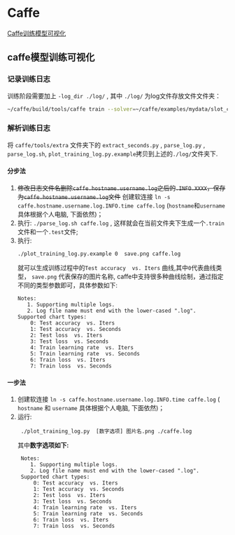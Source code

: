 # Caffe

[Caffe训练模型可视化](#caffe训练模型可视化)


## caffe模型训练可视化
### 记录训练日志
训练阶段需要加上 `-log_dir ./log/` , 其中 `./log/` 为log文件存放文件文件夹：    
```sh
~/caffe/build/tools/caffe train --solver=~/caffe/examples/mydata/slot_classifier/solver.prototxt -log_dir ./log/
```

### 解析训练日志
将 `caffe/tools/extra` 文件夹下的 `extract_seconds.py` , `parse_log.py` , `parse_log.sh`, `plot_training_log.py.example`拷贝到上述的`./log/`文件夹下.


#### 分步法
1. ~~修改日志文件名删除`caffe.hostname.username.log`之后的`.INFO.XXXX`，保存为`caffe.hostname.username.log`文件~~ 创建软连接 `ln -s caffe.hostname.username.log.INFO.time caffe.log` (`hostname`和`username`具体根据个人电脑, 下面依然)；    
2. 执行: `./parse_log.sh caffe.log` , 这样就会在当前文件夹下生成一个`.train`文件和一个`.test`文件;    
3. 执行:    
   ```shell
   ./plot_training_log.py.example 0  save.png caffe.log
   ```
   就可以生成训练过程中的`Test accuracy  vs. Iters` 曲线,其中`0`代表曲线类型， `save.png` 代表保存的图片名称, caffe中支持很多种曲线绘制，通过指定不同的类型参数即可，具体参数如下:    
    ```vim
    Notes:
       1. Supporting multiple logs.
       2. Log file name must end with the lower-cased ".log".
    Supported chart types:
        0: Test accuracy  vs. Iters
        1: Test accuracy  vs. Seconds
        2: Test loss  vs. Iters
        3: Test loss  vs. Seconds
        4: Train learning rate  vs. Iters
        5: Train learning rate  vs. Seconds
        6: Train loss  vs. Iters
        7: Train loss  vs. Seconds
    ```

#### 一步法

1. 创建软连接 `ln -s caffe.hostname.username.log.INFO.time caffe.log` ( `hostname` 和 `username` 具体根据个人电脑, 下面依然)；
2. 运行:   
   ```shell
    ./plot_training_log.py  [数字选项] 图片名.png ./caffe.log
   ```
   其中**数字选项如下:**   
   ```vim
    Notes:
       1. Supporting multiple logs.
       2. Log file name must end with the lower-cased ".log".
    Supported chart types:
        0: Test accuracy  vs. Iters
        1: Test accuracy  vs. Seconds
        2: Test loss  vs. Iters
        3: Test loss  vs. Seconds
        4: Train learning rate  vs. Iters
        5: Train learning rate  vs. Seconds
        6: Train loss  vs. Iters
        7: Train loss  vs. Seconds
   ```